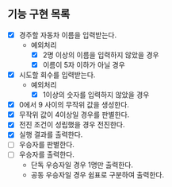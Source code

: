 ## 기능 구현 목록

- [x] 경주할 자동차 이름을 입력받는다.
    - 예외처리
        - [x] 2명 이상의 이름을 입력하지 않았을 경우
        - [x] 이름이 5자 이하가 아닐 경우
- [x] 시도할 회수를 입력받는다.
    - 예외처리
        - [x] 1이상의 숫자를 입력하지 않았을 경우
- [x] 0에서 9 사이의 무작위 값을 생성한다.
- [x] 무작위 값이 4이상일 경우를 판별한다.
- [x] 전진 조건이 성립했을 경우 전진한다.
- [x] 실행 결과를 출력한다.
- [ ] 우승자를 판별한다.
- [ ] 우승자를 출력한다.
    - 단독 우승자일 경우 1명만 출력한다.
    - 공동 우승자일 경우 쉼표로 구분하여 출력한다.